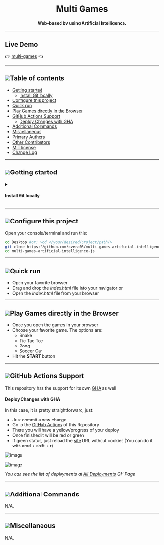 <h1 align="center">Multi Games</h1>

<h4 align="center">Web-based by using Artificial Intelligence.</h4>

---

## Live Demo

:point_right: [multi-games][Demo] :point_left:

[Demo]: https://cvera08.github.io/multi-games-artificial-intelligence-js/

---

## [![](https://i.ibb.co/2kHmnLX/image.png)](#table-of-contents)Table of contents
- [Getting started](#getting-started)
   - [Install Git locally](#install-git-locally)
- [Configure this project](#configure-this-project)
- [Quick run](#quick-run)
- [Play Games directly in the Browser](#play-games-directly-in-the-browser)
- [GitHub Actions Support](#github-actions-support)
   - [Deploy Changes with GHA](#deploy-changes-with-GHA)
- [Additional Commands](#additional-commands)
- [Miscellaneous](#miscellaneous)
- [Primary Authors](#primary-authors)
- [Other Contributors](#other-contributors)
- [MIT license](#mit-license)
- [Change Log](#change-log)

___

## [![](https://i.ibb.co/2kHmnLX/image.png)](#getting-started)Getting started

<details>

<summary>

#### Install Git locally
</summary>  

<br/>
You can follow one of these links:  
<br/>

|    Option           |              Link                                                |                          Command                      |
| ------------------- | ---------------------------------------------------------------- | ----------------------------------------------------- |
| ***Windows, Linux, Mac***| [git-scm.com/Getting-Started-Installing-Git](https://git-scm.com/book/en/v2/Getting-Started-Installing-Git)|  _use the [Link](https://git-scm.com/book/en/v2/Getting-Started-Installing-Git) depending on your OS_        |
| ***Homebrew***      | [atlassian.com/install-git](https://www.atlassian.com/git/tutorials/install-git)         | `brew install git`            |

</details>  

___

## [![](https://i.ibb.co/2kHmnLX/image.png)](#configure-this-project)Configure this project

Open your console/terminal and run this: 

```sh
cd Desktop #or: >cd </your/desired/project/path/> 
git clone https://github.com/cvera08/multi-games-artificial-intelligence-js.git
cd multi-games-artificial-intelligence-js
```

___

## [![](https://i.ibb.co/2kHmnLX/image.png)](#quick-run)Quick run

- Open your favorite browser
- Drag and drop the _index.html_ file into your navigator or
- Open the _index.html_ file from your browser
___

## [![](https://i.ibb.co/2kHmnLX/image.png)](#play-games-directly-in-the-browser)Play Games directly in the Browser

- Once you open the games in your browser
- Choose your favorite game. The options are:
   - Snake
   - Tic Tac Toe
   - Pong
   - Soccer Car
- Hit the **START** button
___

## [![](https://i.ibb.co/2kHmnLX/image.png)](#github-actions-support)GitHub Actions Support

This repository has the support for its own [GHA](https://github.com/cvera08/multi-games-artificial-intelligence-js/actions) as well

#### Deploy Changes with GHA

In this case, it is pretty straightforward, just:

- Just commit a new change
- Go to the [GitHub Actions](https://github.com/cvera08/multi-games-artificial-intelligence-js/actions) of this Repository
- There you will have a yellow/progress of your deploy
- Once finished it will be red or green
- If green status, just reload the [site][Demo] URL without cookies (You can do it with cmd + shift + r)

![image](https://github.com/cvera08/multi-games-artificial-intelligence-js/assets/28716586/37072471-74c9-47d4-a036-4200e38e3fa5)

![image](https://github.com/cvera08/multi-games-artificial-intelligence-js/assets/28716586/093d2f16-cab6-4f97-aaad-fee36010a4e9)

_You can see the list of deployments at [All Deployments](https://github.com/cvera08/multi-games-artificial-intelligence-js/deployments) GH Page_

___

## [![](https://i.ibb.co/2kHmnLX/image.png)](#additional-commands)Additional Commands

N/A.

___

## [![](https://i.ibb.co/2kHmnLX/image.png)](#miscellaneous)Miscellaneous

N/A.